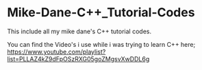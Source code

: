 # Mike-Dane-C++_Tutorial-Codes
This include all my mike dane's C++ tutorial codes.

You can find the Video's i use while i was trying to learn C++ here;
https://www.youtube.com/playlist?list=PLLAZ4kZ9dFpOSzRXG05goZMgsvXwDDL6g
